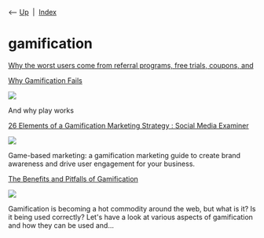 <div class="nav">

⟵ [Up](index.html)  \|  [Index](index.html)

</div>

# gamification

<div class="cards">

<div class="card">

<div class="card-title">

[Why the worst users come from referral programs, free trials, coupons,
and](https://andrewchen.com/worst-users-referral-trials-coupons-gamification)

</div>

</div>

<div class="card">

<div class="card-title">

[Why Gamification
Fails](https://sa-liberty.medium.com/why-gamification-fails-e69805436459)

</div>

<div class="card-image">

[![](https://miro.medium.com/v2/resize:fit:1200/1*UoPF79Zni7jr2Qb4dYHjqQ.jpeg)](https://sa-liberty.medium.com/why-gamification-fails-e69805436459)

</div>

And why play works

</div>

<div class="card">

<div class="card-title">

[26 Elements of a Gamification Marketing Strategy : Social Media
Examiner](http://www.socialmediaexaminer.com/26-elements-of-a-gamification-marketing-strategy)

</div>

<div class="card-image">

[![](https://www.socialmediaexaminer.com/wp-content/uploads/2018/11/NewBack.png)](http://www.socialmediaexaminer.com/26-elements-of-a-gamification-marketing-strategy)

</div>

Game-based marketing: a gamification marketing guide to create brand
awareness and drive user engagement for your business.

</div>

<div class="card">

<div class="card-title">

[The Benefits and Pitfalls of
Gamification](https://webdesign.tutsplus.com/articles/the-benefits-and-pitfalls-of-gamification--webdesign-6454)

</div>

<div class="card-image">

[![](https://cdn.tutsplus.com/webdesign/uploads/legacy/articles/070_gamification/images/preview.png)](https://webdesign.tutsplus.com/articles/the-benefits-and-pitfalls-of-gamification--webdesign-6454)

</div>

Gamification is becoming a hot commodity around the web, but what is it?
Is it being used correctly? Let's have a look at various aspects of
gamification and how they can be used and...

</div>

</div>

